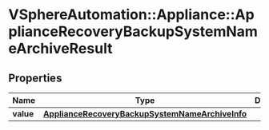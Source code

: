 # VSphereAutomation::Appliance::ApplianceRecoveryBackupSystemNameArchiveResult

## Properties
Name | Type | Description | Notes
------------ | ------------- | ------------- | -------------
**value** | [**ApplianceRecoveryBackupSystemNameArchiveInfo**](ApplianceRecoveryBackupSystemNameArchiveInfo.md) |  | 


